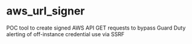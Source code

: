 # aws_url_signer
POC tool to create signed AWS API GET requests to bypass Guard Duty alerting of off-instance credential use via SSRF
